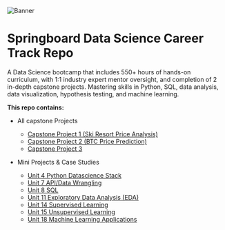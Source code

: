 ![Banner](https://www.vcbay.news/wp-content/uploads/2020/08/d3dff7b3-cda9-4dea-8369-e4a757ec81a1-1506014074468.png)

# Springboard Data Science Career Track Repo

<!-- Description -->

A Data Science bootcamp that includes 550+ hours of hands-on curriculum, with 1:1 industry expert mentor oversight, and completion of 2 in-depth capstone projects. Mastering skills in Python, SQL, data analysis, data visualization, hypothesis testing, and machine learning.

**This repo contains:**
- All capstone Projects
  - [Capstone Project 1 (Ski Resort Price Analysis)](https://github.com/jra333/SpringboardClass/tree/main/Capstone%20Project%201%20(Guided))
  - [Capstone Project 2 (BTC Price Prediction)](https://github.com/jra333/SpringboardClass/tree/main/Capstone%20Project%202)
  - [Capstone Project 3](https://github.com/jra333/SpringboardClass/tree/main/Capstone%20Project%203)
  
- Mini Projects & Case Studies
  - [Unit 4 Python Datascience Stack](https://github.com/jra333/SpringboardClass/tree/main/Mini%20Projects_Case%20Studies/Unit%204%20Case%20Study)
  - [Unit 7 API/Data Wrangling](https://github.com/jra333/SpringboardClass/tree/main/Mini%20Projects_Case%20Studies/Unit%207%20API%20Data%20Wrangling%20Mini%20Project)
  - [Unit 8 SQL](https://github.com/jra333/SpringboardClass/tree/main/Mini%20Projects_Case%20Studies/Unit%208%20SQL)
  - [Unit 11 Exploratory Data Analysis (EDA)](https://github.com/jra333/SpringboardClass/tree/main/Mini%20Projects_Case%20Studies/Unit%2011%20(EDA))
  - [Unit 14 Supervised Learning](https://github.com/jra333/SpringboardClass/tree/main/Mini%20Projects_Case%20Studies/Unit%2014%20Supervised%20Learning)
  - [Unit 15 Unsupervised Learning](https://github.com/jra333/SpringboardClass/tree/main/Mini%20Projects_Case%20Studies/Unit%2015%20Unsupervised%20Learning)
  - [Unit 18 Machine Learning Applications](https://github.com/jra333/SpringboardClass/tree/main/Mini%20Projects_Case%20Studies/Unit%2018%20Machine%20Learning%20Applications)
